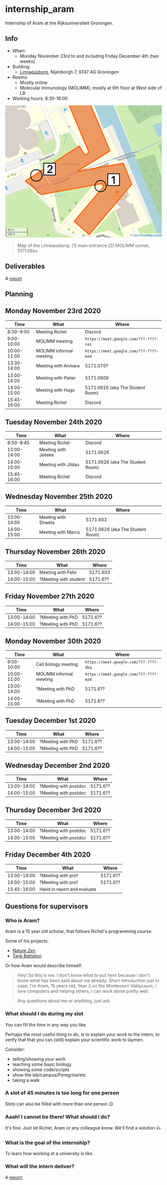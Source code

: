 # internship_aram

Internship of Aram at the Rijksuniversiteit Groningen.

## Info

 * When:
    * Monday November 23rd to and including Friday December 4th (two weeks)
 * Building: 
    * [Linnaeusborg](https://www.rug.nl/staff/location/5172), Nijenborgh 7, 9747 AG Groningen
 * Rooms:
    * Mostly online
    * Molecular Immunology (MOLIMM), mostly at 6th floor at West side of LB
 * Working hours: 8:30-16:00

![](linneausborg_annotated.png)

> Map of the Linneausborg. [1] main entrance [2] MOLIMM corner, 5171.06xx

## Deliverables

A [report](report.md)

## Planning

## Monday November 23rd 2020

Time       |What                                    |Where
-----------|----------------------------------------|-------------------------------------------------
 8:30-9:00 |Meeting Richel                          |Discord
 9:00-10:00|MOLIMM meeting                          |`https://meet.google.com/???-????-cez`
10:00-11:00|MOLIMM informal meeting                 |`https://meet.google.com/???-????-mzm`
13:30-14:00|Meeting with Anmara                     |5171.070?
13:00-14:00|Meeting with Pieter                     |5171.0606
14:00-15:00|Meeting with Hugo                       |5171.0626 (aka The Student Room)
15:45-16:00|Meeting Richel                          |Discord

## Tuesday November 24th 2020

Time       |What                                    |Where
-----------|----------------------------------------|-------------------------------------------------
 8:30-8:45 |Meeting Richel                          |Discord
13:00-14:00|Meeting with Jelleke                    |5171.0626
14:00-15:00|Meeting with Jildau                     |5171.0626 (aka The Student Room)
15:45-16:00|Meeting Richel                          |Discord

## Wednesday November 25th 2020

Time       |What                                    |Where
-----------|----------------------------------------|-------------------------------------------------
13:00-14:00|Meeting with Shweta                     |5171.603
14:00-15:00|Meeting with Marco                      |5171.0626 (aka The Student Room)

## Thursday November 26th 2020

Time       |What                                    |Where
-----------|----------------------------------------|-------------------------------------------------
13:00-14:00|Meeting with Felix                      |5171.603
14:00-15:00|?Meeting with student                   |5171.6??

## Friday November 27th 2020

Time       |What                                    |Where
-----------|----------------------------------------|-------------------------------------------------
13:00-14:00|?Meeting with PhD                       |5171.6??
14:00-15:00|?Meeting with PhD                       |5171.6??

## Monday November 30th 2020

Time       |What                                    |Where
-----------|----------------------------------------|-------------------------------------------------
 9:00-10:00|Cell biology meeting                    |`https://meet.google.com/???-????-dbq`
10:00-11:00|MOLIMM informal meeting                 |`https://meet.google.com/???-????-mzm`
13:00-14:00|?Meeting with PhD                       |5171.6??
14:00-15:00|?Meeting with PhD                       |5171.6??

## Tuesday December 1st 2020

Time       |What                                    |Where
-----------|----------------------------------------|-------------------------------------------------
13:00-14:00|?Meeting with PhD                       |5171.6??
14:00-15:00|?Meeting with PhD                       |5171.6??

## Wednesday December 2nd 2020

Time       |What                                    |Where
-----------|----------------------------------------|-------------------------------------------------
13:00-14:00|?Meeting with postdoc                   |5171.6??
14:00-15:00|?Meeting with postdoc                   |5171.6??

## Thursday December 3rd 2020

Time       |What                                    |Where
-----------|----------------------------------------|-------------------------------------------------
13:00-14:00|?Meeting with postdoc                   |5171.6??
14:00-15:00|?Meeting with postdoc                   |5171.6??

## Friday December 4th 2020

Time       |What                                    |Where
-----------|----------------------------------------|-------------------------------------------------
13:00-14:00|?Meeting with prof                      |5171.6??
14:00-15:00|?Meeting with prof                      |5171.6??
15:45-16:00|Hand in report and evaluate             |.

## Questions for supervisors

### Who is Aram?

Aram is a 15 year old scholar,
that follows Richel's programming course.

Some of his projects:

 * [Nature Zen](https://github.com/richelbilderbeek/djog_unos_2018)
 * [Tank Battalion](https://github.com/djog/djog_unos_2020)

Or how Aram would describe himself:

> Hey! So this is me. I don't know what to put here because i don't know what has been said about me already.
> Short introduction just in case,
> I'm Aram,
> 15 years old,
> Year 3 on the Montessori Vaklyceum,
> I love computers and helping others,
> I can work alone pretty well.
> 
> Any questions about me or anything, just ask

### What should I do during my slot

You can fill the time in any way you like.

Perhaps the most useful thing to do,
is to explain your work to the intern,
to verify that that you can (still) explain your scientific work to laymen.

Consider:

 * telling/showing your work
 * teaching some basic biology
 * showing some code/scripts 
 * show the lab/campus/Peregrine/etc
 * taking a walk

### A slot of 45 minutes is too long for one person

Slots can also be filled with more than one person :wink:

### Aaah! I cannot be there! What should I do?

It's fine. Just let Richel, Aram or any colleague know. 
We'll find a solution :+1:

### What is the goal of the internship?

To learn how working at a university is like.

### What will the intern deliver?

A [report](report.md).


